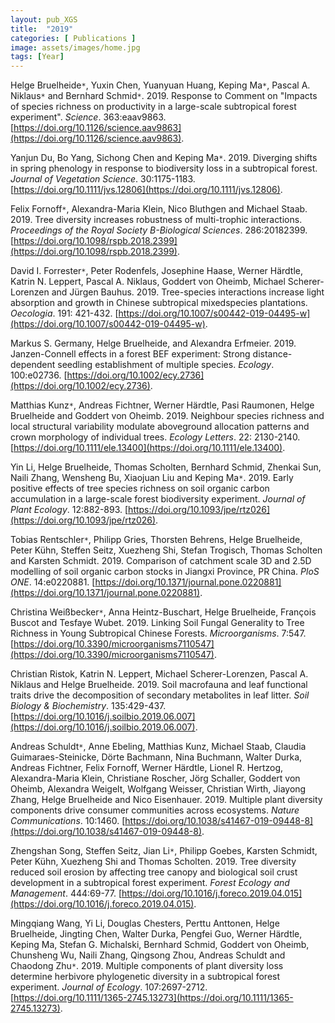 ```yaml
---
layout: pub_XGS
title:  "2019"
categories: [ Publications ]
image: assets/images/home.jpg
tags: [Year]
---
```

Helge Bruelheide<code>&ast;</code>, Yuxin Chen, Yuanyuan Huang, Keping Ma<code>&ast;</code>, Pascal A. Niklaus<code>&ast;</code> and Bernhard Schmid<code>&ast;</code>. 2019. Response to Comment on "Impacts of species richness on productivity in a large-scale subtropical forest experiment". *Science*. 363:eaav9863. [https://doi.org/10.1126/science.aav9863](https://doi.org/10.1126/science.aav9863).


Yanjun Du, Bo Yang, Sichong Chen and Keping Ma<code>&ast;</code>. 2019. Diverging shifts in spring phenology in response to biodiversity loss in a subtropical forest. *Journal of Vegetation Science*. 30:1175-1183. [https://doi.org/10.1111/jvs.12806](https://doi.org/10.1111/jvs.12806).


Felix Fornoff<code>&ast;</code>, Alexandra-Maria Klein, Nico Bluthgen and Michael Staab. 2019. Tree diversity increases robustness of multi-trophic interactions. *Proceedings of the Royal Society B-Biological Sciences*. 286:20182399. [https://doi.org/10.1098/rspb.2018.2399](https://doi.org/10.1098/rspb.2018.2399).


David I. Forrester<code>&ast;</code>, Peter Rodenfels, Josephine Haase, Werner Härdtle, Katrin N. Leppert, Pascal A. Niklaus, Goddert von Oheimb, Michael Scherer-Lorenzen and Jürgen Bauhus. 2019. Tree-species interactions increase light absorption and growth in Chinese subtropical mixedspecies plantations. *Oecologia*. 191: 421-432. [https://doi.org/10.1007/s00442-019-04495-w](https://doi.org/10.1007/s00442-019-04495-w).


Markus S. Germany, Helge Bruelheide, and Alexandra Erfmeier. 2019. Janzen-Connell effects in a forest BEF experiment: Strong distance-dependent seedling establishment of multiple species. *Ecology*. 100:e02736. [https://doi.org/10.1002/ecy.2736](https://doi.org/10.1002/ecy.2736).


Matthias Kunz<code>&ast;</code>, Andreas Fichtner, Werner Härdtle, Pasi Raumonen, Helge Bruelheide and Goddert von Oheimb. 2019. Neighbour species richness and local structural variability modulate aboveground allocation patterns and crown morphology of individual trees. *Ecology Letters*. 22: 2130-2140. [https://doi.org/10.1111/ele.13400](https://doi.org/10.1111/ele.13400).


Yin Li, Helge Bruelheide, Thomas Scholten, Bernhard Schmid, Zhenkai Sun, Naili Zhang, Wensheng Bu, Xiaojuan Liu and Keping Ma<code>&ast;</code>. 2019. Early positive effects of tree species richness on soil organic carbon accumulation in a large-scale forest biodiversity experiment. *Journal of Plant Ecology*. 12:882-893. [https://doi.org/10.1093/jpe/rtz026](https://doi.org/10.1093/jpe/rtz026).


Tobias Rentschler<code>&ast;</code>, Philipp Gries, Thorsten Behrens, Helge Bruelheide, Peter Kühn, Steffen Seitz, Xuezheng Shi, Stefan Trogisch, Thomas Scholten and Karsten Schmidt. 2019. Comparison of catchment scale 3D and 2.5D modelling of soil organic carbon stocks in Jiangxi Province, PR China. *PloS ONE*. 14:e0220881. [https://doi.org/10.1371/journal.pone.0220881](https://doi.org/10.1371/journal.pone.0220881).

Christina Weißbecker<code>&ast;</code>, Anna Heintz-Buschart, Helge Bruelheide, François Buscot and Tesfaye Wubet. 2019. Linking Soil Fungal Generality to Tree Richness in Young Subtropical Chinese Forests. *Microorganisms*. 7:547. [https://doi.org/10.3390/microorganisms7110547](https://doi.org/10.3390/microorganisms7110547).

Christian Ristok, Katrin N. Leppert, Michael Scherer-Lorenzen, Pascal A. Niklaus and Helge Bruelheide. 2019. Soil macrofauna and leaf functional traits drive the decomposition of secondary metabolites in leaf litter. *Soil Biology & Biochemistry*. 135:429-437. [https://doi.org/10.1016/j.soilbio.2019.06.007](https://doi.org/10.1016/j.soilbio.2019.06.007).


Andreas Schuldt<code>&ast;</code>, Anne Ebeling, Matthias Kunz, Michael Staab, Claudia Guimaraes-Steinicke, Dörte Bachmann, Nina Buchmann, Walter Durka, Andreas Fichtner, Felix Fornoff, Werner Härdtle, Lionel R. Hertzog, Alexandra-Maria Klein, Christiane Roscher, Jörg Schaller, Goddert von Oheimb, Alexandra Weigelt, Wolfgang Weisser, Christian Wirth, Jiayong Zhang, Helge Bruelheide and Nico Eisenhauer. 2019. Multiple plant diversity components drive consumer communities across ecosystems. *Nature Communications*. 10:1460. [https://doi.org/10.1038/s41467-019-09448-8](https://doi.org/10.1038/s41467-019-09448-8).


Zhengshan Song, Steffen Seitz, Jian Li<code>&ast;</code>, Philipp Goebes, Karsten Schmidt, Peter Kühn, Xuezheng Shi and Thomas Scholten. 2019. Tree diversity reduced soil erosion by affecting tree canopy and biological soil crust development in a subtropical forest experiment. *Forest Ecology and Management*. 444:69-77. [https://doi.org/10.1016/j.foreco.2019.04.015](https://doi.org/10.1016/j.foreco.2019.04.015).


Mingqiang Wang, Yi Li, Douglas Chesters, Perttu Anttonen, Helge Bruelheide, Jingting Chen, Walter Durka, Pengfei Guo, Werner Härdtle, Keping Ma, Stefan G. Michalski, Bernhard Schmid, Goddert von Oheimb, Chunsheng Wu, Naili Zhang, Qingsong Zhou, Andreas Schuldt and Chaodong Zhu<code>&ast;</code>. 2019. Multiple components of plant diversity loss determine herbivore phylogenetic diversity in a subtropical forest experiment. *Journal of Ecology*. 107:2697-2712. [https://doi.org/10.1111/1365-2745.13273](https://doi.org/10.1111/1365-2745.13273).
